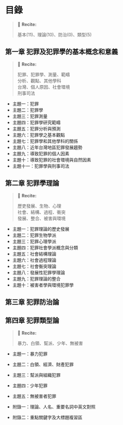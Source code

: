 # 目錄

> :memo: **Recite:**
> 
> 基本(11)、理論(10)、防治(0)、類型(5)

## 第一章 犯罪及犯罪學的基本概念和意義

> :memo: **Recite:**
> 
> 犯罪、犯罪學、測量、範疇  
> 分析、觀點、其他學科  
> 台灣、個人原因、社會環境  
> 刑事司法  

* 主題一：犯罪
* 主題二：犯罪學
* 主題三：犯罪測量
* 主題四：犯罪學研究範疇
* 主題五：犯罪分析與預測
* 主題六：犯罪學之基本觀點
* 主題七：犯罪學和其他學科的關係
* 主題八：近年台灣地區犯罪發展趨勢
* 主題九：導致犯罪的個人因素
* 主題十：導致犯罪的社會環境與自然因素
* 主題十一：犯罪學與刑事司法

## 第二章 犯罪學理論

> :memo: **Recite:**
> 
> 歷吏發展、生物、心理  
> 社會、結構、過程、衝突  
> 發展、整合、被害與環境  

* 主題一：犯罪理論的歷史發展
* 主題二：犯罪生物學派
* 主題三：犯罪心理學派
* 主題四：犯罪社會學派概念與分類
* 主題五：社會結構理論
* 主題六：社會過程理論
* 主題七：社會衡突理論
* 主題八：發展性犯罪學理論
* 主題九：犯罪理論的整合
* 主題十：被害者學與環境犯罪學

## 第三章 犯罪防治論

## 第四章 犯罪類型論

> :memo: **Recite:**
> 
> 暴力、白領、幫派、少年、無被害

* 主題一：暴力犯罪
* 主題二：白領、經濟、財產犯罪
* 主題三：幫派與組織犯罪
* 主題四：少年犯罪
* 主題五：無被害者犯罪

* 附錄一：理論、人名、重要名詞中英文對照
* 附錄二：重點關鍵字及大標題複習區
